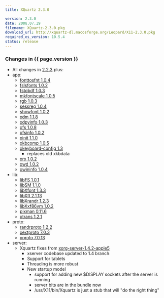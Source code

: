 ```yaml
---
title: XQuartz 2.3.0

version: 2.3.0
date: 2008.07.19
filename: XQuartz-2.3.0.pkg
download_url: http://xquartz-dl.macosforge.org/Leopard/X11-2.3.0.pkg
required_os_version: 10.5.4
status: release
---
```


### Changes in {{ page.version }} ###
  * All changes in [2.2.3](XQuartz-2.2.3.html) plus:
  * app:
    * [fonttosfnt 1.0.4](http://lists.freedesktop.org/archives/xorg-announce/2008-May/000543.html)
    * [fslsfonts 1.0.2](http://lists.freedesktop.org/archives/xorg-announce/2008-May/000563.html)
    * [fstobdf 1.0.3](http://lists.freedesktop.org/archives/xorg-announce/2008-May/000564.html)
    * [mkfontscale 1.0.5](http://lists.freedesktop.org/archives/xorg-announce/2008-May/000542.html)
    * [rgb 1.0.3](http://lists.freedesktop.org/archives/xorg-announce/2008-June/000570.html)
    * [sessreg 1.0.4](http://lists.freedesktop.org/archives/xorg-announce/2008-June/000580.html)
    * [showfont 1.0.2](http://lists.freedesktop.org/archives/xorg-announce/2008-May/000565.html)
    * [xdm 1.1.8](http://lists.freedesktop.org/archives/xorg-announce/2008-May/000549.html)
    * [xdpyinfo 1.0.3](http://lists.freedesktop.org/archives/xorg-announce/2008-May/000548.html)
    * [xfs 1.0.8](http://lists.freedesktop.org/archives/xorg-announce/2008-May/000566.html)
    * [xfsinfo 1.0.2](http://lists.freedesktop.org/archives/xorg-announce/2008-May/000562.html)
    * [xinit 1.1.0](http://lists.freedesktop.org/archives/xorg-announce/2008-June/000584.html)
    * [xkbcomp 1.0.5](http://lists.freedesktop.org/archives/xorg-announce/2008-May/000539.html)
    * [xkeyboard-config 1.3](http://lists.freedesktop.org/archives/xorg/2008-May/035679.html)
      * replaces old xkbdata
    * [xrx 1.0.2](http://lists.freedesktop.org/archives/xorg-announce/2008-June/000595.html)
    * [xwd 1.0.2](http://lists.freedesktop.org/archives/xorg-announce/2008-June/000597.html)
    * [xwininfo 1.0.4](http://lists.freedesktop.org/archives/xorg-announce/2008-June/000598.html)
  * lib:
    * [libFS 1.0.1](http://lists.freedesktop.org/archives/xorg-announce/2008-May/000559.html)
    * [libSM 1.1.0](http://lists.freedesktop.org/archives/xorg-announce/2008-July/000606.html)
    * [libXfont 1.3.3](http://lists.freedesktop.org/archives/xorg-announce/2008-July/000610.html)
    * [libXft 2.1.13](http://lists.freedesktop.org/archives/xorg-announce/2008-July/000613.html)
    * [libXrandr 1.2.3](http://lists.freedesktop.org/archives/xorg-announce/2008-July/000609.html)
    * [libXxf86vm 1.0.2](http://lists.freedesktop.org/archives/xorg-announce/2008-July/000612.html)
    * [pixman 0.11.6](http://lists.freedesktop.org/archives/xorg-announce/2008-June/000594.html)
    * [xtrans 1.2.1](http://lists.freedesktop.org/archives/xorg-announce/2008-July/000608.html)
  * proto:
    * [randrproto 1.2.2](http://lists.freedesktop.org/archives/xorg-announce/2008-July/000611.html)
    * [xextproto 7.0.3](http://lists.freedesktop.org/archives/xorg-announce/2008-May/000568.html)
    * [xproto 7.0.13](http://lists.freedesktop.org/archives/xorg-announce/2008-May/000567.html)
  * server:
    * Xquartz fixes from [xorg-server-1.4.2-apple5](https://github.com/XQuartz/xorg-server/commits/30e077e0341daf371b851ce8a14138fe7d52cae7)
      * xserver codebase updated to 1.4 branch
      * Support for tablets
      * Threading is more robust
      * New startup model
        * support for adding new $DISPLAY sockets after the server is running
        * server bits are in the bundle now
        * /usr/X11/bin/Xquartz is just a stub that will "do the right thing"
